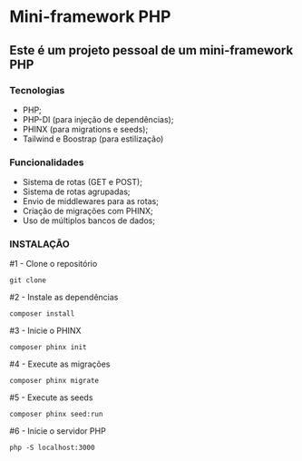 # Mini-framework PHP


## Este é um projeto pessoal de um mini-framework PHP

### Tecnologias

- PHP;
- PHP-DI (para injeção de dependências);
- PHINX (para migrations e seeds);
- Tailwind e Boostrap (para estilização)


### Funcionalidades

- Sistema de rotas (GET e POST);
- Sistema de rotas agrupadas;
- Envio de middlewares para as rotas;
- Criação de migrações com PHINX;
- Uso de múltiplos bancos de dados;

### INSTALAÇÃO

#1 - Clone o repositório
```
git clone
```
#2 - Instale as dependências 
```
composer install
```
#3 - Inicie o PHINX
```
composer phinx init
```
#4 - Execute as migrações
```
composer phinx migrate
```
#5 - Execute as seeds
```
composer phinx seed:run
```
#6 - Inicie o servidor PHP
```
php -S localhost:3000
```
